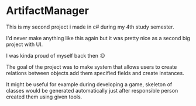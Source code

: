 # ArtifactManager

This is my second project i made in c# during my 4th study semester.

I'd never make anything like this again but it was pretty nice as a second big project with UI.

I was kinda proud of myself back then :D

The goal of the project was to make system that allows users to create relations between objects add them specified fields and create instances.

It might be useful for example during developing a game, skeleton of classes would be generated automatically just after responsible person created them using given tools.
